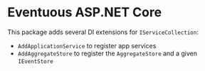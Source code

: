 # Eventuous ASP.NET Core

This package adds several DI extensions for `IServiceCollection`:

- `AddApplicationService` to register app services
- `AddAggregateStore` to register the `AggregateStore` and a given `IEventStore`
